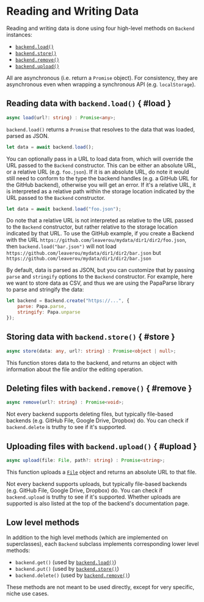 # Reading and Writing Data

Reading and writing data is done using four high-level methods on `Backend` instances:

- [`backend.load()`](#load)
- [`backend.store()`](#store)
- [`backend.remove()`](#remove)
- [`backend.upload()`](#upload)

All are asynchronous (i.e. return a `Promise` object).
For consistency, they are asynchronous even when wrapping a synchronous API (e.g. `localStorage`).


## Reading data with `backend.load()` { #load }

```ts
async load(url?: string) : Promise<any>;
```

`backend.load()` returns a `Promise` that resolves to the data that was loaded, parsed as JSON.

```js
let data = await backend.load();
```

You can optionally pass in a URL to load data from, which will override the URL passed to the `Backend` constructor.
This can be either an absolute URL, or a relative URL (e.g. `foo.json`).
If it is an absolute URL, do note it would still need to conform to the type the backend handles (e.g. a GitHub URL for the GitHub backend),
otherwise you will get an error.
If it's a relative URL, it is interpreted as a relative path within the storage location indicated by the URL passed to the `Backend` constructor.

```js
let data = await backend.load("foo.json");
```

<div class=warning>

Do note that a relative URL is not interpreted as relative to the URL passed to the `Backend` constructor,
but rather relative to the storage location indicated by that URL.
To use the GitHub example, if you create a Backend with the URL `https://github.com/leaverou/mydata/dir1/dir2/foo.json`,
then `backend.load("bar.json")` will not load `https://github.com/leaverou/mydata/dir1/dir2/bar.json`
but `https://github.com/leaverou/mydata/dir1/dir2/bar.json`

</div>

By default, data is parsed as JSON, but you can customize that by passing `parse` and `stringify` options to the `Backend` constructor.
For example, here we want to store data as CSV,
and thus we are using the PapaParse library to parse and stringify the data:

```js
let backend = Backend.create("https://...", {
	parse: Papa.parse,
	stringify: Papa.unparse
});
```

## Storing data with `backend.store()` { #store }

```ts
async store(data: any, url?: string) : Promise<object | null>;
```

This function stores data to the backend, and returns an object with information about the file and/or the editing operation.

## Deleting files with `backend.remove()` { #remove }

```ts
async remove(url?: string) : Promise<void>;
```

Not every backend supports deleting files, but typically file-based backends (e.g. GitHub File, Google Drive, Dropbox) do.
You can check if `backend.delete` is truthy to see if it's supported.

## Uploading files with `backend.upload()` { #upload }

```ts
async upload(file: File, path?: string) : Promise<string>;
```

This function uploads a [`File`](https://developer.mozilla.org/en-US/docs/Web/API/File) object and returns an absolute URL to that file.

Not every backend supports uploads, but typically file-based backends (e.g. GitHub File, Google Drive, Dropbox) do.
You can check if `backend.upload` is truthy to see if it's supported.
Whether uploads are supported is also listed at the top of the backend's documentation page.


## Low level methods

In addition to the high level methods (which are implemented on superclasses),
each `Backend` subclass implements corresponding lower level methods:

- `backend.get()` (used by [`backend.load()`](#load))
- `backend.put()` (used by [`backend.store()`](#store))
- `backend.delete()` (used by [`backend.remove()`](#remove))

These methods are not meant to be used directly, except for very specific, niche use cases.